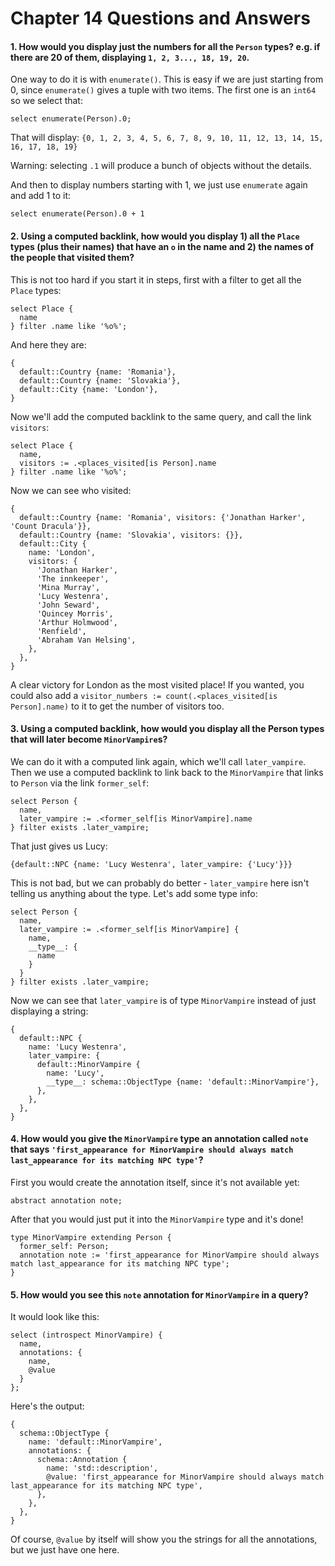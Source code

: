 # Chapter 14 Questions and Answers

#### 1. How would you display just the numbers for all the `Person` types? e.g. if there are 20 of them, displaying `1, 2, 3..., 18, 19, 20`.

One way to do it is with `enumerate()`. This is easy if we are just starting from 0, since `enumerate()` gives a tuple with two items. The first one is an `int64` so we select that:

```edgeql
select enumerate(Person).0;
```

That will display: `{0, 1, 2, 3, 4, 5, 6, 7, 8, 9, 10, 11, 12, 13, 14, 15, 16, 17, 18, 19}`

Warning: selecting `.1` will produce a bunch of objects without the details.

And then to display numbers starting with 1, we just use `enumerate` again and add 1 to it:

```edgeql
select enumerate(Person).0 + 1
```

#### 2. Using a computed backlink, how would you display 1) all the `Place` types (plus their names) that have an `o` in the name and 2) the names of the people that visited them?

This is not too hard if you start it in steps, first with a filter to get all the `Place` types:

```edgeql
select Place {
  name
} filter .name like '%o%';
```

And here they are:

```edgeql
{
  default::Country {name: 'Romania'},
  default::Country {name: 'Slovakia'},
  default::City {name: 'London'},
}
```

Now we'll add the computed backlink to the same query, and call the link `visitors`:

```edgeql
select Place {
  name,
  visitors := .<places_visited[is Person].name
} filter .name like '%o%';
```

Now we can see who visited:

```
{
  default::Country {name: 'Romania', visitors: {'Jonathan Harker', 'Count Dracula'}},
  default::Country {name: 'Slovakia', visitors: {}},
  default::City {
    name: 'London',
    visitors: {
      'Jonathan Harker',
      'The innkeeper',
      'Mina Murray',
      'Lucy Westenra',
      'John Seward',
      'Quincey Morris',
      'Arthur Holmwood',
      'Renfield',
      'Abraham Van Helsing',
    },
  },
}
```

A clear victory for London as the most visited place! If you wanted, you could also add a `visitor_numbers := count(.<places_visited[is Person].name)` to it to get the number of visitors too.

#### 3. Using a computed backlink, how would you display all the Person types that will later become `MinorVampire`s?

We can do it with a computed link again, which we'll call `later_vampire`. Then we use a computed backlink to link back to the `MinorVampire` that links to `Person` via the link `former_self`:

```edgeql
select Person {
  name,
  later_vampire := .<former_self[is MinorVampire].name
} filter exists .later_vampire;
```

That just gives us Lucy:

`{default::NPC {name: 'Lucy Westenra', later_vampire: {'Lucy'}}}`

This is not bad, but we can probably do better - `later_vampire` here isn't telling us anything about the type. Let's add some type info:

```edgeql
select Person {
  name,
  later_vampire := .<former_self[is MinorVampire] {
    name,
    __type__: {
      name
    }
  }
} filter exists .later_vampire;
```

Now we can see that `later_vampire` is of type `MinorVampire` instead of just displaying a string:

```
{
  default::NPC {
    name: 'Lucy Westenra',
    later_vampire: {
      default::MinorVampire {
        name: 'Lucy',
        __type__: schema::ObjectType {name: 'default::MinorVampire'},
      },
    },
  },
}
```

#### 4. How would you give the `MinorVampire` type an annotation called `note` that says `'first_appearance for MinorVampire should always match last_appearance for its matching NPC type'`?

First you would create the annotation itself, since it's not available yet:

```sdl
abstract annotation note;
```

After that you would just put it into the `MinorVampire` type and it's done!

```sdl
type MinorVampire extending Person {
  former_self: Person;
  annotation note := 'first_appearance for MinorVampire should always match last_appearance for its matching NPC type';
}
```

#### 5. How would you see this `note` annotation for `MinorVampire` in a query?

It would look like this:

```edgeql
select (introspect MinorVampire) {
  name,
  annotations: {
    name,
    @value
  }
};
```

Here's the output:

```
{
  schema::ObjectType {
    name: 'default::MinorVampire',
    annotations: {
      schema::Annotation {
        name: 'std::description',
        @value: 'first_appearance for MinorVampire should always match last_appearance for its matching NPC type',
      },
    },
  },
}
```

Of course, `@value` by itself will show you the strings for all the annotations, but we just have one here.
